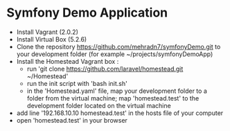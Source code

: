 Symfony Demo Application
========================

- Install Vagrant (2.0.2)
- Install Virtual Box (5.2.6)
- Clone the repository https://github.com/mehradn7/symfonyDemo.git to your development folder (for example ~/projects/symfonyDemoApp)
- Install the Homestead Vagrant box :
	* run 'git clone https://github.com/laravel/homestead.git ~/Homestead'
	* run the init script with 'bash init.sh'
	* in the 'Homestead.yaml' file, map your development folder to a folder from the virtual machine; map 'homestead.test' to the development folder located on the virtual machine
- add line '192.168.10.10     homestead.test' in the hosts file of your computer
- open 'homestead.test' in your browser